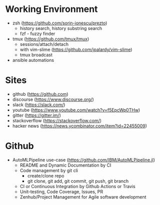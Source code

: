 # Working Environment
* zsh (https://github.com/sorin-ionescu/prezto)
    * history search, history substring search
    * fzf - fuzzy finder
* tmux (https://github.com/tmux/tmux)
    * sessions/attach/detach
    * with vim-slime (https://github.com/jpalardy/vim-slime)
    * tmux broadcast
* ansible automations

# Sites
* github (https://github.com)
* discourse (https://www.discourse.org/)
* slack (https://slack.com/)
* youtube (https://www.youtube.com/watch?v=f5EpcWp0THw)
* gitter (https://gitter.im/)
* stackoverflow (https://stackoverflow.com/)
* hacker news (https://news.ycombinator.com/item?id=22455009)

# Github
* AutoMLPipeline use-case (https://github.com/IBM/AutoMLPipeline.jl)
    * README and Dynamic Documentation by CI
    * Code management by git cli
        * create/clone repo
        * git clone, git add, git commit, git push, git branch
    * CI or Continuous Integration by Github Actions or Travis
    * Unit-testing, Code Coverage, Issues, PR
    * Zenhub/Project Management for Agile software development

